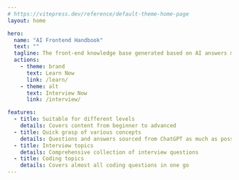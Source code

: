 ```yaml
---
# https://vitepress.dev/reference/default-theme-home-page
layout: home

hero:
  name: "AI Frontend Handbook"
  text: ""
  tagline: The front-end knowledge base generated based on AI answers makes you the strongest front-end engineer.
  actions:
    - theme: brand
      text: Learn Now
      link: /learn/
    - theme: alt
      text: Interview Now
      link: /interview/

features:
  - title: Suitable for different levels
    details: Covers content from beginner to advanced
  - title: Quick grasp of various concepts
    details: Questions and answers sourced from ChatGPT as much as possible
  - title: Interview topics
    details: Comprehensive collection of interview questions
  - title: Coding topics
    details: Covers almost all coding questions in one go
---
```


